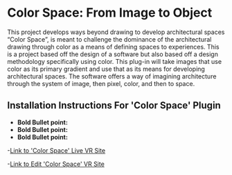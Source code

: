 # Color Space: From Image to Object

This project develops ways beyond drawing to develop architectural spaces “Color Space”, is meant to challenge the dominance of the architectural drawing through color as a means of defining spaces to experiences. This is a project based off the design of a software but also based off a design methodology specifically using color. This plug-in will take images that use color as its primary gradient and use that as its means for developing architectural spaces. The software offers a way of imagining architecture through the system of image, then pixel, color, and then to space.

## Installation Instructions For 'Color Space' Plugin

- **Bold Bullet point:** 
- **Bold Bullet point:** 
- **Bold Bullet point:** 

-[Link to 'Color Space' Live VR Site](https://color-space-from-image-to-object.glitch.me/)

-[Link to Edit 'Color Space' VR Site](https://glitch.com/edit/#!/color-space-from-image-to-object?path=index.html%3A1%3A0)
